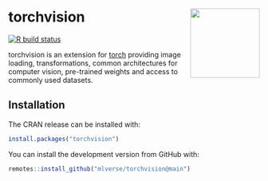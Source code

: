 
torchvision <a href='https://torchvision.mlverse.org'><img src='https://torch.mlverse.org/css/images/hex/torchvision.png' align="right" height="139" /></a>
============================================================================================================

<!-- badges: start -->
[![R build status](https://github.com/mlverse/torchvision/workflows/R-CMD-check/badge.svg)](https://github.com/mlverse/torchvision/actions)
<!-- badges: end -->

torchvision is an extension for [torch](https://github.com/mlverse/torch) providing image loading, transformations, common architectures for computer vision, pre-trained weights and access to commonly used datasets. 

## Installation

The CRAN release can be installed with:

```r
install.packages("torchvision")
```

You can install the development version from GitHub with:

``` r
remotes::install_github("mlverse/torchvision@main")
```

